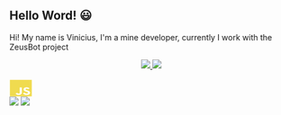 ## Hello Word! 😃

Hi! My name is Vinicius, I'm a mine developer, currently I work with the ZeusBot project

<div align="center">
  <a href="https://github.com/vinizeus">
  <img height="180em" src="https://github-readme-stats.vercel.app/api?username=vinizeus&show_icons=true&theme=dark&include_all_commits=true&count_private=true"/>
  <img height="180em" src="https://github-readme-stats.vercel.app/api/top-langs/?username=vinizeus&layout=compact&langs_count=7&theme=dark"/>
</div>
<div style="display: inline_block"><br>
  <img align="center" alt="Rafa-Js" height="30" width="40" src="https://raw.githubusercontent.com/devicons/devicon/master/icons/javascript/javascript-plain.svg">
</div>
  <div> 
  <a href="https://www.youtube.com/channel/UCpS0ngad4LjtDoux_JvOK6Q" target="_blank"><img src="https://img.shields.io/badge/YouTube-FF0000?style=for-the-badge&logo=youtube&logoColor=white" target="_blank"></a>
<a href="https://wa.me/556993899391" target="_blank"><img src="https://img.shields.io/badge/WhatsApp-25D366?style=for-the-badge&logo=whatsapp&logoColor=white" target="_blank"></a>

</div>
